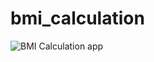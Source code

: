 # bmi_calculation

![BMI Calculation app](https://github.com/Dashrath-Kumar/Bmi_calculation_basicflutter_app/assets/143725913/73d35397-3be9-420e-a48b-d9ec803c8baa)
